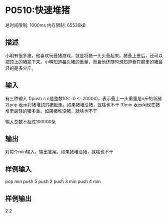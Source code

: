 # P0510:快速堆猪

总时间限制: 1000ms 内存限制: 65536kB
## 描述
小明有很多猪，他喜欢玩叠猪游戏，就是将猪一头头叠起来。猪叠上去后，还可以把顶上的猪拿下来。小明知道每头猪的重量，而且他还随时想知道叠在那里的猪最轻的是多少斤。

## 输入
有三种输入
1)push n
n是整数(0<=0 <=20000)，表示叠上一头重量是n斤的新猪
2)pop
表示将猪堆顶的猪赶走。如果猪堆没猪，就啥也不干
3)min
表示问现在猪堆里最轻的猪多重。如果猪堆没猪，就啥也不干

输入总数不超过100000条
## 输出
对每个min输入，输出答案。如果猪堆没猪，就啥也不干
## 样例输入
pop
min
push 5
push 2
push 3
min
push 4
min
## 样例输出
2
2